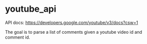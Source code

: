 # youtube_api
API docs: https://developers.google.com/youtube/v3/docs?csw=1

The goal is to parse a list of comments given a youtube video id and comment id.